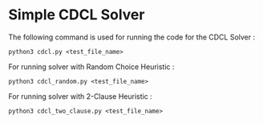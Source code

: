 # Simple CDCL Solver

The following command is used for running the code for the CDCL Solver :

`python3 cdcl.py <test_file_name>`

For running solver with Random Choice Heuristic :

`python3 cdcl_random.py <test_file_name>`

For running solver with 2-Clause Heuristic :

`python3 cdcl_two_clause.py <test_file_name>`
